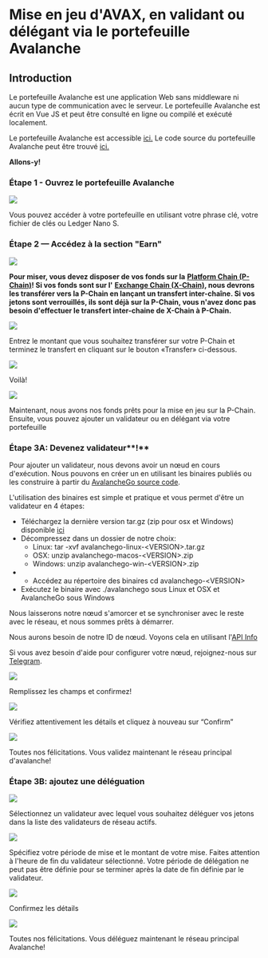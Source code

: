 # Mise en jeu d'AVAX, en validant ou délégant via le portefeuille Avalanche

## **Introduction** <a id="001f"></a>

Le portefeuille Avalanche est une application Web sans middleware ni aucun type de communication avec le serveur. Le portefeuille Avalanche est écrit en Vue JS et peut être consulté en ligne ou compilé et exécuté localement.

Le portefeuille Avalanche est accessible [ici.](https://wallet.avax.network/) Le code source du portefeuille Avalanche peut être trouvé [ici.](https://github.com/ava-labs/avalanche-wallet)

**Allons-y!**

### Étape 1 - Ouvrez le portefeuille Avalanch**e** <a id="552d"></a>

![](https://miro.medium.com/max/1552/0*tpBIOjLdppuNKMjA)

Vous pouvez accéder à votre portefeuille en utilisant votre phrase clé, votre fichier de clés ou Ledger Nano S.

### Étape 2 **—** Accédez à la section "Earn" <a id="dc5a"></a>

![](https://miro.medium.com/max/1504/0*XTh3nZzBI1bkLbwO)

**Pour miser, vous devez disposer de vos fonds sur la** [**Platform Chain \(P-Chain\)**](../../../apprendre/presentation-du-systeme/#chaine-de-plateforme-p-chain)**! Si vos fonds sont sur l'** [**Exchange Chain \(X-Chain\)**](../../../apprendre/presentation-du-systeme/#chaine-dechange-x-chain)**, nous devrons les transférer vers la P-Chain en lançant un transfert inter-chaîne. Si vos jetons sont verrouillés, ils sont déjà sur la P-Chain, vous n'avez donc pas besoin d'effectuer le transfert inter-chaine de X-Chain à P-Chain.**

![](https://miro.medium.com/max/1522/0*xKAf0nXSzqIdmBDg)

Entrez le montant que vous souhaitez transférer sur votre P-Chain et terminez le transfert en cliquant sur le bouton «Transfer» ci-dessous.

![](https://miro.medium.com/max/1488/0*aremeYNYtKP5nGPx)

Voilà!

![](https://miro.medium.com/max/1512/0*XP8f8CISy-LJ_Lc3)

Maintenant, nous avons nos fonds prêts pour la mise en jeu sur la P-Chain. Ensuite, vous pouvez ajouter un validateur ou en délégant via votre portefeuille

### Étape 3A: Devenez validateur**!** <a id="60f0"></a>

Pour ajouter un validateur, nous devons avoir un nœud en cours d'exécution. Nous pouvons en créer un en utilisant les binaires publiés ou les construire à partir du [AvalancheGo source code](https://github.com/ava-labs/avalanchego).

L'utilisation des binaires est simple et pratique et vous permet d'être un validateur en 4 étapes:

* Téléchargez la dernière version tar.gz \(zip pour osx et Windows\) disponible [ici](https://github.com/ava-labs/avalanchego/releases)​
* Décompressez dans un dossier de notre choix:
  * Linux: tar -xvf avalanchego-linux-&lt;VERSION&gt;.tar.gz
  * OSX: unzip avalanchego-macos-&lt;VERSION&gt;.zip
  * Windows: unzip avalanchego-win-&lt;VERSION&gt;.zip
* * Accédez au répertoire des binaires cd avalanchego-&lt;VERSION&gt;
* Exécutez le binaire avec ./avalanchego sous Linux et OSX et AvalancheGo sous Windows

Nous laisserons notre nœud s'amorcer et se synchroniser avec le reste avec le réseau, et nous sommes prêts à démarrer.

Nous aurons besoin de notre ID de nœud. Voyons cela en utilisant l'[API Info](../../apis/info-api.md)

Si vous avez besoin d'aide pour configurer votre nœud, rejoignez-nous sur [Telegram](https://t.co/gDb4teV2L6?amp=1).

![](https://miro.medium.com/max/1600/0*6hZSaT651Dd7R4bL)

Remplissez les champs et confirmez!

![](https://miro.medium.com/max/1600/0*cy61ZMDY5veMvCZj)

Vérifiez attentivement les détails et cliquez à nouveau sur “Confirm”

![](https://miro.medium.com/max/1600/0*f3GlN03He6TFkOV7)

Toutes nos félicitations. Vous validez maintenant le réseau principal d'avalanche!

### Étape 3B: ajoutez une déléguation

![](https://miro.medium.com/max/1600/0*f-wXi2SiSm4eBmHt)

Sélectionnez un validateur avec lequel vous souhaitez déléguer vos jetons dans la liste des validateurs de réseau actifs.

![](https://miro.medium.com/max/1600/0*uNnT2PtjCslRKFbF)

Spécifiez votre période de mise et le montant de votre mise. Faites attention à l'heure de fin du validateur sélectionné. Votre période de délégation ne peut pas être définie pour se terminer après la date de fin définie par le validateur.

![](https://miro.medium.com/max/1600/0*M_6_7L9jtYuPTp-A)

Confirmez les détails

![](https://miro.medium.com/max/1600/0*Silj8-uZTm5g9xSi)

Toutes nos félicitations. Vous déléguez maintenant le réseau principal Avalanche!

